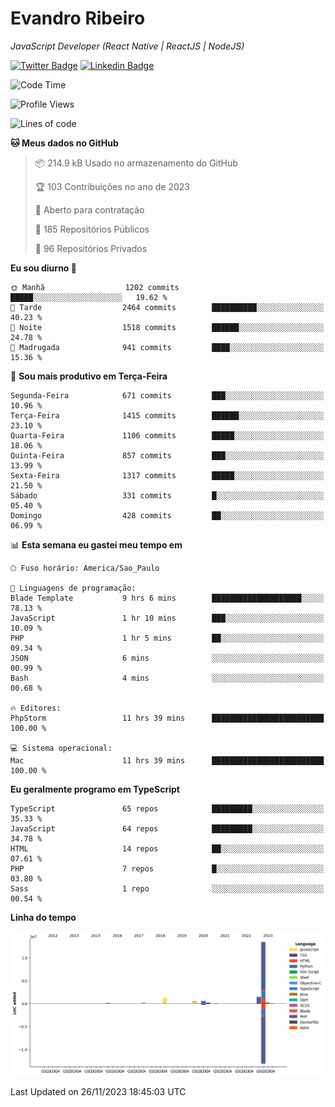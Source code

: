 # Evandro **Ribeiro**

*JavaScript Developer (React Native | ReactJS | NodeJS)*

[![Twitter Badge](https://img.shields.io/badge/-@ribeiroevandro-201B2D?style=flat-square&labelColor=201B2D&logo=twitter&logoColor=white&link=https://twitter.com/ribeiroevandro)](https://twitter.com/ribeiroevandro) 
[![Linkedin Badge](https://img.shields.io/badge/-Evandro%20Ribeiro-201B2D?style=flat-square&logo=Linkedin&logoColor=white&link=https://www.linkedin.com/in/ribeiroevandro)](https://www.linkedin.com/in/ribeiroevandro) 


<!--START_SECTION:waka-->
![Code Time](http://img.shields.io/badge/Code%20Time-3%2C551%20hrs%2055%20mins-blue)

![Profile Views](http://img.shields.io/badge/Visualizac%C3%B5es%20do%20perfil-0-blue)

![Lines of code](https://img.shields.io/badge/Desde%20o%20Hello%20World%20eu%20escrevi-18.5%20million%20linhas%20de%20c%C3%B3digo-blue)

**🐱 Meus dados no GitHub** 

> 📦 214.9 kB Usado no armazenamento do GitHub 
 > 
> 🏆 103 Contribuições no ano de 2023
 > 
> 💼 Aberto para contratação
 > 
> 📜 185 Repositórios Públicos 
 > 
> 🔑 96 Repositórios Privados 
 > 
**Eu sou diurno 🐤** 

```text
🌞 Manhã                  1202 commits        █████░░░░░░░░░░░░░░░░░░░░   19.62 % 
🌆 Tarde                  2464 commits        ██████████░░░░░░░░░░░░░░░   40.23 % 
🌃 Noite                  1518 commits        ██████░░░░░░░░░░░░░░░░░░░   24.78 % 
🌙 Madrugada              941 commits         ████░░░░░░░░░░░░░░░░░░░░░   15.36 % 
```
📅 **Sou mais produtivo em Terça-Feira** 

```text
Segunda-Feira            671 commits         ███░░░░░░░░░░░░░░░░░░░░░░   10.96 % 
Terça-Feira              1415 commits        ██████░░░░░░░░░░░░░░░░░░░   23.10 % 
Quarta-Feira             1106 commits        █████░░░░░░░░░░░░░░░░░░░░   18.06 % 
Quinta-Feira             857 commits         ███░░░░░░░░░░░░░░░░░░░░░░   13.99 % 
Sexta-Feira              1317 commits        █████░░░░░░░░░░░░░░░░░░░░   21.50 % 
Sábado                   331 commits         █░░░░░░░░░░░░░░░░░░░░░░░░   05.40 % 
Domingo                  428 commits         ██░░░░░░░░░░░░░░░░░░░░░░░   06.99 % 
```


📊 **Esta semana eu gastei meu tempo em** 

```text
🕑︎ Fuso horário: America/Sao_Paulo

💬 Linguagens de programação: 
Blade Template           9 hrs 6 mins        ████████████████████░░░░░   78.13 % 
JavaScript               1 hr 10 mins        ███░░░░░░░░░░░░░░░░░░░░░░   10.09 % 
PHP                      1 hr 5 mins         ██░░░░░░░░░░░░░░░░░░░░░░░   09.34 % 
JSON                     6 mins              ░░░░░░░░░░░░░░░░░░░░░░░░░   00.99 % 
Bash                     4 mins              ░░░░░░░░░░░░░░░░░░░░░░░░░   00.68 % 

🔥 Editores: 
PhpStorm                 11 hrs 39 mins      █████████████████████████   100.00 % 

💻 Sistema operacional: 
Mac                      11 hrs 39 mins      █████████████████████████   100.00 % 
```

**Eu geralmente programo em TypeScript** 

```text
TypeScript               65 repos            █████████░░░░░░░░░░░░░░░░   35.33 % 
JavaScript               64 repos            █████████░░░░░░░░░░░░░░░░   34.78 % 
HTML                     14 repos            ██░░░░░░░░░░░░░░░░░░░░░░░   07.61 % 
PHP                      7 repos             █░░░░░░░░░░░░░░░░░░░░░░░░   03.80 % 
Sass                     1 repo              ░░░░░░░░░░░░░░░░░░░░░░░░░   00.54 % 
```



**Linha do tempo**

![Lines of Code chart](https://raw.githubusercontent.com/ribeiroevandro/ribeiroevandro/main/assets/bar_graph.png)


 Last Updated on 26/11/2023 18:45:03 UTC
<!--END_SECTION:waka-->
